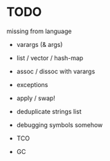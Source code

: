 # TODO

missing from language
- varargs (& args)
- list / vector / hash-map
- assoc / dissoc with varargs
- exceptions
- apply / swap!

- deduplicate strings list
- debugging symbols somehow

- TCO
- GC
